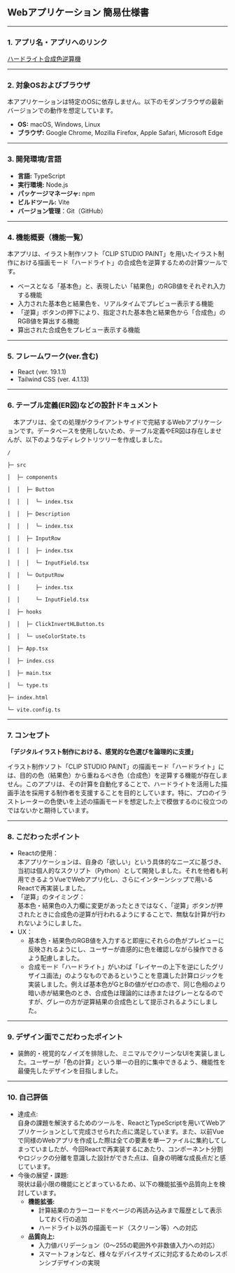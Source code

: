 ## **Webアプリケーション 簡易仕様書**
---

### **1\. アプリ名・アプリへのリンク**

[ハードライト合成色逆算機](https://sokisoba.heavy.jp/hardlight-calc-react/index.html)

---

### **2\. 対象OSおよびブラウザ**

本アプリケーションは特定のOSに依存しません。以下のモダンブラウザの最新バージョンでの動作を想定しています。

* **OS:** macOS, Windows, Linux  
* **ブラウザ:** Google Chrome, Mozilla Firefox, Apple Safari, Microsoft Edge

---

### **3\. 開発環境/言語**

* **言語:** TypeScript  
* **実行環境:** Node.js  
* **パッケージマネージャ:** npm  
* **ビルドツール:** Vite  
* ​​**バージョン管理**：Git（GitHub）

---

### **4\. 機能概要（機能一覧）**

本アプリは、イラスト制作ソフト「CLIP STUDIO PAINT」を用いたイラスト制作における描画モード「ハードライト」の合成色を逆算するための計算ツールです。

* ベースとなる「基本色」と、表現したい「結果色」のRGB値をそれぞれ入力する機能  
* 入力された基本色と結果色を、リアルタイムでプレビュー表示する機能  
* 「逆算」ボタンの押下により、指定された基本色と結果色から「合成色」のRGB値を算出する機能  
* 算出された合成色をプレビュー表示する機能

---

### **5\. フレームワーク(ver.含む)**

* React (ver. 19.1.1)  
* Tailwind CSS (ver. 4.1.13)

---

### **6\. テーブル定義(ER図)などの設計ドキュメント**

　本アプリは、全ての処理がクライアントサイドで完結するWebアプリケーションです。データベースを使用しないため、テーブル定義やER図は存在しませんが、以下のようなディレクトリツリーを作成しました。

```
/

├─ src

│  ├─ components

│  │  ├─ Button

│  │  │  └─ index.tsx

│  │  ├─ Description

│  │  │  └─ index.tsx

│  │  ├─ InputRow

│  │  │  ├─ index.tsx

│  │  │  └─ InputField.tsx

│  │  └─ OutputRow

│  │     ├─ index.tsx

│  │     └─ InputField.tsx

│  ├─ hooks

│  │  ├─ ClickInvertHLButton.ts

│  │  └─ useColorState.ts

│  ├─ App.tsx

│  ├─ index.css

│  ├─ main.tsx

│  └─ type.ts

├─ index.html

└─ vite.config.ts
```

---

### **7\. コンセプト**

**「デジタルイラスト制作における、感覚的な色選びを論理的に支援」**

イラスト制作ソフト「CLIP STUDIO PAINT」の描画モード「ハードライト」には、目的の色（結果色）から重ねるべき色（合成色）を逆算する機能が存在しません。このアプリは、その計算を自動化することで、ハードライトを活用した描画手法を採用する制作者を支援することを目的としています。特に、プロのイラストレーターの色使いを上述の描画モードを想定した上で模倣するのに役立つのではないかと期待しています。

---

### **8\. こだわったポイント**

* Reactの使用：  
  本アプリケーションは、自身の「欲しい」という具体的なニーズに基づき、当初は個人的なスクリプト（Python）として開発しました。それを他者も利用できるようVueでWebアプリ化し、さらにインターンシップで用いるReactで再実装しました。  
* 「逆算」のタイミング：  
  基本色・結果色の入力欄に変更があったときではなく、「逆算」ボタンが押されたときに合成色の逆算が行われるようにすることで、無駄な計算が行われないようにしました。  
* UX：  
  * 基本色・結果色のRGB値を入力すると即座にそれらの色がプレビューに反映されるようにし、ユーザーが直感的に色を確認しながら操作できるよう配慮しました。  
  * 合成モード「ハードライト」がいわば「レイヤーの上下を逆にしたグリザイユ画法」のようなものであるということを意識した計算ロジックを実装しました。例えば基本色がGとBの値がゼロの赤で、同じ色相のより暗い赤が結果色のとき、合成色は理論的には赤またはグレーとなるのですが、グレーの方が逆算結果の合成色として提示されるようにしました。

---

### **9\. デザイン面でこだわったポイント**

* 装飾的・視覚的なノイズを排除した、ミニマルでクリーンなUIを実装しました。ユーザーが「色の計算」という単一の目的に集中できるよう、機能性を最優先したデザインを目指しました。

---

### **10\. 自己評価**

* 達成点:  
  自身の課題を解決するためのツールを、ReactとTypeScriptを用いてWebアプリケーションとして完成させられた点に満足しています。また、以前Vueで同様のWebアプリを作成した際は全ての要素を単一ファイルに集約してしまっていましたが、今回Reactで再実装するにあたり、コンポーネント分割やロジックの分離を意識した設計ができた点は、自身の明確な成長点だと感じています。  
* 今後の展望・課題:  
  現状は最小限の機能にとどまっているため、以下の機能拡張や品質向上を検討しています。  
  * **機能拡張:**  
    * 計算結果のカラーコードをページの再読み込みまで履歴として表示しておく行の追加  
    * ハードライト以外の描画モード（スクリーン等）への対応  
  * **品質向上:**  
    * 入力値バリデーション（0〜255の範囲外や非数値入力への対応）  
    * スマートフォンなど、様々なデバイスサイズに対応するためのレスポンシブデザインの実現

